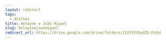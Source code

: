 ```yaml
---
layout: redirect
tags:
  - Atalhos
title: Helayne e João Miguel
slug: helayneejoaomiguel
redirect_url: https://drive.google.com/drive/folders/11UYYStOydZD-FoVohCuGbNLz5eUmC7Os?usp=drive_link
---
```

